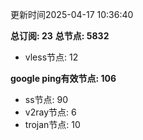 更新时间2025-04-17 10:36:40

**总订阅: 23**
**总节点: 5832**
- vless节点: 12

**google ping有效节点: 106**
- ss节点: 90
- v2ray节点: 6
- trojan节点: 10
